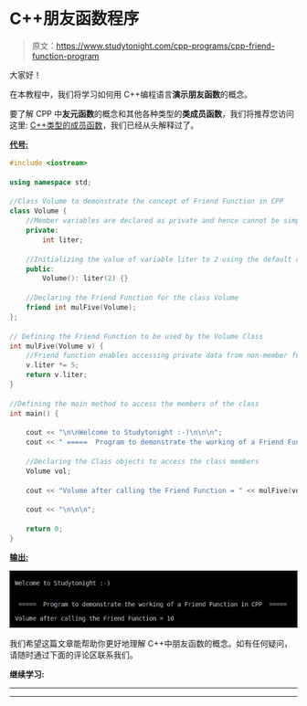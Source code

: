 # C++朋友函数程序

> 原文：<https://www.studytonight.com/cpp-programs/cpp-friend-function-program>

大家好！

在本教程中，我们将学习如何用 C++编程语言**演示朋友函数**的概念。

要了解 CPP 中**友元函数**的概念和其他各种类型的**类成员函数**，我们将推荐您访问这里: [C++类型的成员函数](https://www.studytonight.com/cpp/types-of-member-function.php)，我们已经从头解释过了。

<u>**代号:**</u>

```cpp
#include <iostream>

using namespace std;

//Class Volume to demonstrate the concept of Friend Function in CPP
class Volume {
    //Member variables are declared as private and hence cannot be simply accessed from outside the class
    private:
        int liter;

    //Initializing the value of variable liter to 2 using the default constructor
    public:
        Volume(): liter(2) {}

    //Declaring the Friend Function for the class Volume
    friend int mulFive(Volume);
};

// Defining the Friend Function to be used by the Volume Class
int mulFive(Volume v) {
    //Friend function enables accessing private data from non-member function
    v.liter *= 5;
    return v.liter;
}

//Defining the main method to access the members of the class
int main() {

    cout << "\n\nWelcome to Studytonight :-)\n\n\n";
    cout << " =====  Program to demonstrate the working of a Friend Function in CPP  ===== \n\n";

    //Declaring the Class objects to access the class members
    Volume vol;

    cout << "Volume after calling the Friend Function = " << mulFive(vol);

    cout << "\n\n\n";

    return 0;
}
```

<u>**输出:**</u>

![C++ friend function](img/0636048a8f53aa0ed9bd30222c5aac8c.png)

我们希望这篇文章能帮助你更好地理解 C++中朋友函数的概念。如有任何疑问，请随时通过下面的评论区联系我们。

**继续学习:**

* * *

* * *